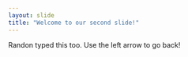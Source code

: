 ```yaml
---
layout: slide
title: "Welcome to our second slide!"
---
```

Randon typed this too.
Use the left arrow to go back!
